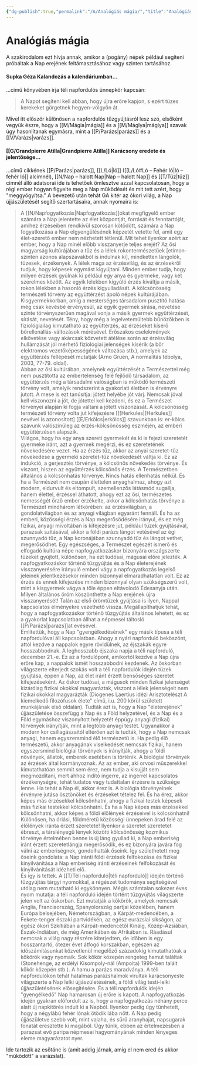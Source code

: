 ```yaml
---
{"dg-publish":true,"permalink":"/A/Analógiás mágia/","title":"Analógiás mágia","tags":["dg_uploaded"],"created":"2023-10-15T02:36","updated":"2023-10-25T12:31"}
---
```



# Analógiás mágia

A szakirodalom ezt hívja annak, amikor a (pogány) népek például segíteni próbáltak a Nap erejének feltámasztásához vagy szinten tartásához.  

#### Supka Géza Kalandozás a kalendáriumban...

...című könyvében írja téli napfordulós ünnepkör kapcsán:  
> A Napot segíteni kell abban, hogy újra erőre kapjon, s ezért tüzes kerekeket görgetnek hegyen-völgyön át.  

Mivel itt először különösen a napfordulós tűzgyújtásról lesz szó, elsőként vegyük észre, hogy a [[M/Mágia\|mágia]] és a [[M/Máglya\|máglya]] szavak úgy hasonlítanak egymásra, mint a [[P/Parázs\|parázs]] és a [[V/Varázs\|varázs]].  

#### [[G/Grandpierre Atilla\|Grandpierre Atilla]] Karácsony eredete és jelentősége...

...című cikkének [[P/Parázs\|parázs]], [[L/Ló\|ló]] ([[L/Ló#Ló – Fehér ló\|ló – fehér ló]] alcímnél), [[N/Nap – halott Nap\|Nap – halott Nap]] és [[T/Tűz\|tűz]] címnél álló adatsorai ide is tehetőek ömlesztve azzal kapcsolatosan, hogy a régi ember hogyan figyelte meg a Nap működését és mit tett azért, hogy "meggyógyítsa." A bevezető után tehát GA kitér az ókori világ, a Nap újjászületését segítő szertartásaira, annak nyomaira is:  
> A [[N/Napfogyatkozás\|Napfogyatkozás]]okat megfigyelő ember számára a Nap jelentette az élet központját, forrását és fenntartóját, amihez érzéseiben rendkívül szorosan kötődött, számára a Nap fogyatkozása a Nap elgyengülésének képzetét vetette fel, amit egy élet-szerető ember nem nézhetett tétlenül. Mit tehet ilyenkor azért az ember, hogy a Nap minél előbb visszanyerje teljes erejét? Az ősi magyarság kultúrájában a tűz és a lélek rokontermészetűek \[etimon-szinten azonos alapszavakból is indulnak ki\], mindketten lángolók, tüzesek, érzékenyek. A lélek maga az érzésvilág, és az érzésekről tudjuk, hogy képesek egymást kigyújtani. Minden ember tudja, hogy milyen érzések gyúlnak ki például egy anya és gyermeke, vagy két szerelmes között. Az egyik lélekben kigyúló érzés kiváltja a másik, rokon lélekben a hasonló érzés kigyulladását. A kölcsönösség természeti törvény az együttérzést ápoló népek kultúrájában. Kisgyermekkorban, amíg a mesterséges társadalom pusztító hatása még csak kevésbé érvényesül, az egyik gyermek sírása, nevetése szinte törvényszerűen magával vonja a másik gyermek együttérzését, sírását, nevetését. Tény, hogy még a legelvetemültebb bűnözőkben is fiziológiailag kimutatható az együttérzés, az érzéseket kísérő bőrellenállás-változások mérésével. Erőszakos cselekmények elkövetése vagy akárcsak közvetett átélése során az érzésvilág hullámzását jól mérhető fiziológiai jelenségek kísérik (a bőr elektromos vezetőképességének változása stb.), amelyek az együttérzés fellépését mutatják (Arno Gruen, A normalitás tébolya, 2003, 77-79. oldal).  
> Abban az ősi kultúrában, amelynek együttérzését a Természettel még nem pusztította az embertelenség felé fejlődő társadalom, az együttérzés még a társadalmi valóságban is működő természeti törvény volt, amelyik rendszerint a gyakorlati életben is érvényre jutott. A mese is ezt tanúsítja: jótett helyébe jót várj. Nemcsak jóval kell viszonozni a jót, de jótettel kell kezdeni, és ez a Természet törvényei alapján ki fogja váltani a jótett viszonzását. A kölcsönösség természeti törvény volta jut kifejezésre \[[[Herkules\|[Herkules]] nevével is azonosított\] [[E/Erkölcs\|erkölcs]] szavunkban is: er-kölcs szavunk valószínűleg az érzés-kölcsönösség eszméjén, az emberi együttérzésen alapszik.  
> Világos, hogy ha egy anya szereti gyermekét és ki is fejezi szeretetét gyermeke iránt, azt a gyermek megérzi, és ez szeretetének növekedésére vezet. Ha az érzés tűz, akkor az anyai szeretet-tűz növekedése a gyermeki szeretet-tűz növekedését váltja ki. Ez az indukció, a gerjesztés törvénye, a kölcsönös növekedés törvénye. És viszont, hiszen az együttérzés kölcsönös érzés. A Természetben általános a kölcsönhatás törvénye. Nincs hatás ellenhatás nélkül. És ha a Természet nem csupán élettelen anyaghalmaz, ahogy azt modern, eldurvult és eltompult, szemellenzős látásmód sugallja, hanem élettel, érzéssel áthatott, ahogy ezt az ősi, természetes nemességét őrző ember érzékelte, akkor a kölcsönhatás törvénye a Természet mindhárom létkörében: az érzésvilágban, a gondolatvilágban és az anyagi világban egyaránt fennáll. És ha az emberi, közösségi érzés a Nap megerősödésére irányul, és ez még fizikai, anyagi mivoltában is kifejezésre jut, például tüzek gyújtásával, parazsak szításával, akkor a földi parázs lángot vetésével az égi szunnyadó tűz, a Nap koronájában szunnyadó tűz és lángot vethet, megerősödhet. Egy egészséges, a Természet egészét ismerő és elfogadó kultúra népe napfogyatkozáskor bizonyára országszerte tüzeket gyújtott, különösen, ha ezt tudósai, mágusai előre jelezték. A napfogyatkozáskor történő tűzgyújtás és a Nap életerejének visszanyerésére irányuló emberi vágy a napfogyatkozás legelső jeleinek jelentkezésekor minden bizonnyal elmaradhatatlan volt. Ez az érzés és ennek kifejezése minden bizonnyal olyan szükségszerű volt, mint a kisgyermek vágya a tőle éppen eltávolodó Édesanyja után. Milyen általános öröm köszönthette a Nap erejének újra visszanyerését! Talán az első örömtüzek gyújtása is ilyen, Nappal kapcsolatos élményekre vezethető vissza. Megállapíthatjuk tehát, hogy a napfogyatkozáskor történő tűzgyújtás általános lehetett, és ez a gyakorlat kapcsolatban állhat a népmesei táltosló [[P/Parázs\|parazs]]at evésével.  
> Említettük, hogy a Nap "gyengélkedésének" egy másik típusa a téli napfordulóval áll kapcsolatban. Ahogy a nyári napforduló beköszönt, attól kezdve a nappalok egyre rövidülnek, az éjszakák egyre hosszabbodnak. A leghosszabb éjszaka napja a téli napforduló, december 21.-e. Ez az a fordulópont, amikortól kezdve a Nap újra erőre kap, a nappalok ismét hosszabbodni kezdenek. Az őskorban világszerte elterjedt szokás volt a téli napfordulók idején tüzek gyújtása, éppen a Nap, az élet iránt érzett bensőséges szeretet kifejezéseként. Az őskor tudósai, a mágusok minden fizikai jelenséget kizárólag fizikai okokkal magyaráztak, viszont a lélek jelenségeit nem fizikai okokkal magyarázták (Diogenes Laertius idézi Arisztotelészt A kiemelkedő filozófusok élete" című, i.u. 200 körül született munkájának első oldalán). Tudták azt is, hogy a Nap "életerejének" újjászületése összefügg a Nap és a Föld helyzetével, és a Nap és a Föld egymáshoz viszonyított helyzetét éppúgy anyagi (fizikai) törvények irányítják, mint a legtöbb anyagi testét. Ugyanakkor a modern kor csillagászaitól eltérően azt is tudták, hogy a Nap nemcsak anyagi, hanem egyszersmind élő természetű is. Ha pedig élő természetű, akkor anyagának viselkedését nemcsak fizikai, hanem egyszersmind biológiai törvények is irányítják, ahogy a földi növények, állatok, emberek esetében is történik. A biológiai törvények az érzések által kormányoznak. Az az ember, aki orvosi műszerekkel kimutathatóan semmit sem érez, nem tudja a kisujját sem megmozdítani, mert ahhoz indító ingerre, az ingerrel kapcsolatos érzékenységre, tehát tudatos vagy tudattalan érzésre is szüksége lenne. Ha tehát a Nap él, akkor érez is. A biológia törvényeinek érvényre jutása ösztönöket és érzéseket tételez fel. És ha érez, akkor képes más érzésekkel kölcsönhatni, ahogy a fizikai testek képesek más fizikai testekkel kölcsönhatni. És ha a Nap képes más érzésekkel kölcsönhatni, akkor képes a földi élőlények érzéseivel is kölcsönhatni! Különösen, ha óriási, földméretű közösségi ünnepeken árad felé az élőlények iránta érzett szeretete! Ilyenkor a szeretet szeretetet ébreszt, a társlényegű lények közötti kölcsönösség kozmikus törvénye értelmében benne is új láng gyullad ki, a Nap emberiség iránt érzett szeretetlángja megerősödik, és ez bizonyára javára fog válni az emberiségnek, gondolhatták őseink. Így születhetett meg őseink gondolata: a Nap iránti földi érzések felfokozása és fizikai kinyilvánítása a Nap emberiség iránti érzéseinek felfokozását és kinyilvánítását idézheti elő.  
> És így is tettek. A [[T/Téli napforduló\|téli napforduló]] idején történő tűzgyújtás tárgyi nyomokkal, a régészet tudománya segítségével utólag nem mutatható ki egykönnyen. Mégis számtalan sokezer éves nyom mutatja: a téli napforduló idején történt tűzgyújtás világszerte jelen volt az őskorban. Ezt mutatják a kőkörök, amelyek nemcsak Anglia, Franciaország, Spanyolország partjai közelében, hanem Európa belsejében, Németországban, a Kárpát-medencében, a Fekete-tenger északi partvidékén, az egész eurázsiai síkságon, az egész ókori Szkítiában a Kárpát-medencétől Kínáig, Közép-Ázsiában, Észak-Indiában, de még Amerikában és Afrikában is. Ráadásul nemcsak a világ nagy részére kiterjedten, de időben is egy hosszantartó, ötezer évet átfogó korszakban, egészen az időszámításunkat közvetlenül megelőző századokig kimutathatóak a kőkörök vagy nyomaik. Sok kőkör közepén rengeteg hamut találtak (Stonehenge, az erdélyi Kisompoly-nál (Ampoita) 1999-ben talált kőkör közepén stb.). A hamu a parázs maradványa. A téli napfordulókon tehát hatalmas parázshalmok virultak karácsonyeste világszerte a Nap lelki újjászületésének, a földi világ testi-lelki újjászületésének elősegítésére. És a téli napfordulók idején "gyengélkedő" Nap hamarosan új erőre is kapott. A napfogyatkozás idején gyakran előfordult az is, hogy a napfogyatkozás néhány perce alatt új napkitörés indult ki a Napból. Ilyenkor pedig úgy tűnhetett, hogy a négylábú fehér lónak ötödik lába nőtt. A Nap pedig újjászületve szebb volt, mint valaha, és sűrű aranyhajat, napsugarak fonatát eresztette ki magából. Úgy tűnik, ebben az értelmezésben a parazsat evő paripa népmesei hagyományának minden lényeges eleme magyarázatot nyer.  

Ide tartozik az esőtánc is (amit addig járnak, amíg el nem ered és akkor "működött" a varázslat).  